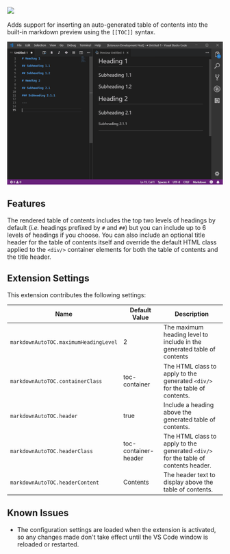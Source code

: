 [![](https://vsmarketplacebadge.apphb.com/version/wibblemonkey.markdown-auto-toc.svg)](https://marketplace.visualstudio.com/items?itemName=wibblemonkey.markdown-auto-toc)

Adds support for inserting an auto-generated table of contents into the built-in
markdown preview using the `[[TOC]]` syntax.

![Markdown AutoTOC](images/example.gif)

## Features

The rendered table of contents includes the top two levels of headings by
default (_i.e._ headings prefixed by `#` and `##`) but you can include up to 6
levels of headings if you choose. You can also include an optional title header
for the table of contents itself and override the default HTML class applied to
the `<div/>` container elements for both the table of contents and the title
header.

## Extension Settings

This extension contributes the following settings:

Name                                  | Default Value        | Description
--------------------------------------|----------------------|------------------------------------------------------------------------------------
`markdownAutoTOC.maximumHeadingLevel` | 2                    | The maximum heading level to include in the generated table of contents
`markdownAutoTOC.containerClass`      | toc-container        | The HTML class to apply to the generated `<div/>` for the table of contents.
`markdownAutoTOC.header`              | true                 | Include a heading above the generated table of contents.
`markdownAutoTOC.headerClass`         | toc-container-header | The HTML class to apply to the generated `<div/>` for the table of contents header.
`markdownAutoTOC.headerContent`       | Contents             | The header text to display above the table of contents.

## Known Issues

* The configuration settings are loaded when the extension is activated, so any
  changes made don't take effect until the VS Code window is reloaded or
  restarted.
